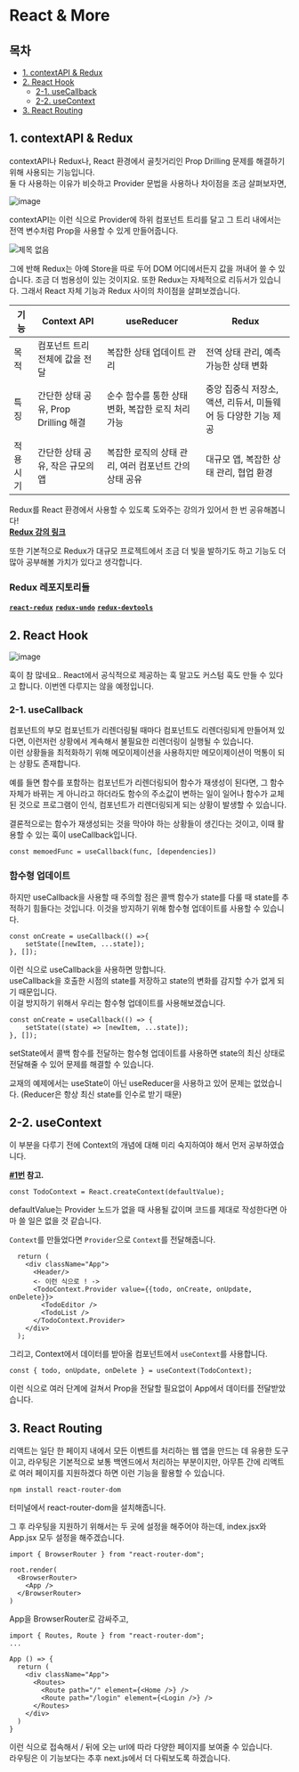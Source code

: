 # React & More

## 목차
- [1. contextAPI & Redux](#1-contextapi--redux)
- [2. React Hook](#2-react-hook)
    - [2-1. useCallback](#2-1-usecallback)
    - [2-2. useContext](#2-2-usecontext)
- [3. React Routing](#3-react-routing)

## 1. contextAPI & Redux
contextAPI나 Redux나, React 환경에서 골칫거리인 Prop Drilling 문제를 해결하기 위해 사용되는 기능입니다.\
둘 다 사용하는 이유가 비슷하고 Provider 문법을 사용하나 차이점을 조금 살펴보자면,

![image](https://github.com/user-attachments/assets/e0c37de4-0a6d-48d8-bd41-b7b55ade415e)

contextAPI는 이런 식으로 Provider에 하위 컴포넌트 트리를 달고 그 트리 내에서는 전역 변수처럼 Prop을 사용할 수 있게 만들어줍니다.

![제목 없음](https://github.com/user-attachments/assets/2784833e-8c70-41be-acd2-45e00f848341)

그에 반해 Redux는 아예 Store을 따로 두어 DOM 어디에서든지 값을 꺼내어 쓸 수 있습니다. 조금 더 범용성이 있는 것이지요.
또한 Redux는 자체적으로 리듀서가 있습니다. 그래서 React 자체 기능과 Redux 사이의 차이점을 살펴보겠습니다.

| 기능    | Context API                 | useReducer                      | Redux                                 |
| ----- | --------------------------- | ------------------------------- | ------------------------------------- |
| 목적    | 컴포넌트 트리 전체에 값을 전달           | 복잡한 상태 업데이트 관리                  | 전역 상태 관리, 예측 가능한 상태 변화                |
| 특징    | 간단한 상태 공유, Prop Drilling 해결 | 순수 함수를 통한 상태 변화, 복잡한 로직 처리 가능   | 중앙 집중식 저장소, 액션, 리듀서, 미들웨어 등 다양한 기능 제공 |
| 적용 시기 | 간단한 상태 공유, 작은 규모의 앱         | 복잡한 로직의 상태 관리, 여러 컴포넌트 간의 상태 공유 | 대규모 앱, 복잡한 상태 관리, 협업 환경               |

Redux를 React 환경에서 사용할 수 있도록 도와주는 강의가 있어서 한 번 공유해봅니다!\
**[Redux 강의 링크](https://egghead.io/lessons/react-setup-the-currency-conversion-calculator?pl=modernizing-a-legacy-redux-application-with-react-hooks-c528)**

또한 기본적으로 Redux가 대규모 프로젝트에서 조금 더 빛을 발하기도 하고 기능도 더 많아 공부해볼 가치가 있다고 생각합니다.

### Redux 레포지토리들
**[``react-redux``](https://github.com/reduxjs/react-redux)**
**[``redux-undo``](https://github.com/omnidan/redux-undo)** 
**[``redux-devtools``](https://github.com/reduxjs/redux-devtools?tab=readme-ov-file)** 


## 2. React Hook
![image](https://github.com/user-attachments/assets/45d52cb2-1315-4a65-aecc-8d708e126d72)

훅이 참 많네요..
React에서 공식적으로 제공하는 훅 말고도 커스텀 훅도 만들 수 있다고 합니다. 이번엔 다루지는 않을 예정입니다.

### 2-1. useCallback
컴포넌트의 부모 컴포넌트가 리렌더링될 때마다 컴포넌트도 리렌더링되게 만들어져 있다면, 이런저런 상황에서 계속해서 불필요한 리렌더링이 실행될 수 있습니다.\
이런 상황들을 최적화하기 위해 메모이제이션을 사용하지만 메모이제이션이 먹통이 되는 상황도 존재합니다.

예를 들면 함수를 포함하는 컴포넌트가 리렌더링되어 함수가 재생성이 된다면, 그 함수 자체가 바뀌는 게 아니라고 하더라도 함수의 주소값이 변하는 일이 일어나 함수가 교체된 것으로 프로그램이 인식, 컴포넌트가 리렌더링되게 되는 상황이 발생할 수 있습니다.

결론적으로는 함수가 재생성되는 것을 막아야 하는 상황들이 생긴다는 것이고, 이때 활용할 수 있는 훅이 useCallback입니다.

`const memoedFunc = useCallback(func, [dependencies])`

### 함수형 업데이트
하지만 useCallback을 사용할 때 주의할 점은 콜백 함수가 state를 다룰 때 state를 추적하기 힘들다는 것입니다.
이것을 방지하기 위해 함수형 업데이트를 사용할 수 있습니다.

```
const onCreate = useCallback(() =>{
    setState([newItem, ...state]);
}, []);
```
이런 식으로 useCallback을 사용하면 망합니다.\
useCallback을 호출한 시점의 state를 저장하고 state의 변화를 감지할 수가 없게 되기 때문입니다.\
이걸 방지하기 위해서 우리는 함수형 업데이트를 사용해보겠습니다.

```
const onCreate = useCallback(() => {
    setState((state) => [newItem, ...state]);
}, []);
```
setState에서 콜백 함수를 전달하는 함수형 업데이트를 사용하면 state의 최신 상태로 전달해줄 수 있어 문제를 해결할 수 있습니다.

교재의 예제에서는 useState이 아닌 useReducer을 사용하고 있어 문제는 없었습니다. (Reducer은 항상 최신 state를 인수로 받기 때문)

## 2-2. useContext
이 부분을 다루기 전에 Context의 개념에 대해 미리 숙지하여야 해서 먼저 공부하였습니다.

**[#1번](#1-contextapi--redux) 참고.**

```
const TodoContext = React.createContext(defaultValue);
```
defaultValue는 Provider 노드가 없을 때 사용될 값이며 코드를 제대로 작성한다면 아마 쓸 일은 없을 것 같습니다.

`Context`를 만들었다면 `Provider`으로 `Context`를 전달해줍니다.

```
  return (
    <div className="App">
      <Header/>
      <- 이런 식으로 ! ->
      <TodoContext.Provider value={{todo, onCreate, onUpdate, onDelete}}>
        <TodoEditor />
        <TodoList />
      </TodoContext.Provider> 
    </div>
  );
```
그리고, Context에서 데이터를 받아올 컴포넌트에서 `useContext`를 사용합니다.
```
const { todo, onUpdate, onDelete } = useContext(TodoContext);
```
이런 식으로 여러 단계에 걸쳐서 Prop을 전달할 필요없이 App에서 데이터를 전달받았습니다.

## 3. React Routing
리액트는 일단 한 페이지 내에서 모든 이벤트를 처리하는 웹 앱을 만드는 데 유용한 도구이고,
라우팅은 기본적으로 보통 백엔드에서 처리하는 부분이지만, 아무튼 간에 리액트로 여러 페이지를 지원하겠다 하면 이런 기능을 활용할 수 있습니다.

```
npm install react-router-dom
```
터미널에서 react-router-dom을 설치해줍니다.

그 후 라우팅을 지원하기 위해서는 두 곳에 설정을 해주어야 하는데,
index.jsx와 App.jsx 모두 설정을 해주겠습니다.

```
import { BrowserRouter } from "react-router-dom";

root.render(
  <BrowserRouter>
    <App />
  </BrowserRouter>
)
```
App을 BrowserRouter로 감싸주고, 

```
import { Routes, Route } from "react-router-dom";
...

App () => {
  return (
    <div className="App">
      <Routes>
        <Route path="/" element={<Home />} />
        <Route path="/login" element={<Login />} />
      </Routes>
    </div>
  )
}
```
이런 식으로 접속해서 / 뒤에 오는 url에 따라 다양한 페이지를 보여줄 수 있습니다.\
라우팅은 이 기능보다는 추후 next.js에서 더 다뤄보도록 하겠습니다.

